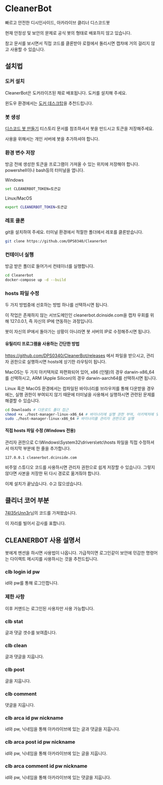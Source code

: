 # CleanerBot

빠르고 안전한 디시인사이드, 아카라이브 클리너 디스코드봇

현재 안정성 및 보안의 문제로 공식 봇의 형태로 배포하지 않고 있습니다.

참고 문서를 보시면서 직접 코드를 클론받아 로컬에서 돌리시면 캡챠에 거의 걸리지 않고 사용할 수 있습니다.

## 설치법

### 도커 설치

CleanerBot은 도커라이즈된 채로 배포됩니다. 도커를 설치해 주세요.

윈도우 환경에서는 [도커 데스크탑](https://www.docker.com/products/docker-desktop)을 추천드립니다.

### 봇 생성

[디스코드 봇 만들기](https://lektion-von-erfolglosigkeit.tistory.com/65) 티스토리 문서를 참조하셔서 봇을 만드시고 토큰을 저장해주세요.

사용을 위해서는 개인 서버에 봇을 추가하셔야 합니다.

### 환경 변수 저장

방금 전에 생성한 토큰을 프로그램이 가져올 수 있는 위치에 저장해야 합니다.
powershell이나 bash등의 터미널을 엽니다.

Windows
```sh
set CLEANERBOT_TOKEN=토큰값
```

Linux/MacOS
```sh
export CLEANERBOT_TOKEN=토큰값
```

### 레포 클론

git을 설치하여 주세요. 터미널 환경에서 적절한 폴더에서 레포를 클론받습니다.

```sh
git clone https://github.com/DPS0340/Cleanerbot
```

### 컨테이너 실행

방금 받은 폴더로 들어가서 컨테이너를 실행합니다.

```sh
cd Cleanerbot
docker-compose up -d --build
```

### hosts 파일 수정

두 가지 방법중에 선호하는 방법 하나를 선택하시면 됩니다.

이 작업은 존재하지 않는 서브도메인인 cleanerbot.dcinside.com을 캡챠 우회를 위해 127.0.0.1, 즉 자신의 IP에 연동하는 과정입니다.

봇이 자신의 IP에서 돌아가는 상황이 아니라면 봇 서버의 IP로 수정해주시면 됩니다.

#### 유틸리티 프로그램을 사용하는 간단한 방법

https://github.com/DPS0340/CleanerBot/releases 에서 파일을 받으시고, 관리자 권한으로 실행하시면 hosts에 상기한 라우팅이 됩니다.

MacOS는 두 가지 아키텍처로 파편화되어 있어, x86 (인텔)의 경우 darwin-x86_64를 선택하시고, ARM (Apple Silicon)의 경우 darwin-aarch64를 선택하시면 됩니다.

Linux 혹은 MacOS 환경에서는 컴파일된 바이너리를 브라우저를 통해 다운받을 경우에는, 실행 권한이 부여되지 않기 때문에 터미널을 사용해서 실행하시면 관련된 문제를 해결할 수 있습니다.

```sh
cd Downloads # 다운로드 폴더 접근
chmod +x ./host-manager-linux-x86_64 # 바이너리에 실행 권한 부여, 아키텍처에 맞게 파일명 적절히 수정 필요
sudo ./host-manager-linux-x86_64 # 바이너리를 관리자 권한으로 실행
```

#### 직접 hosts 파일 수정 (Windows 전용)

관리자 권한으로 C:\Windows\System32\drivers\etc\hosts 파일을 직접 수정하셔서 마지막 부분에 한 줄을 추가합니다.

```
127.0.0.1 cleanerbot.dcinside.com
```

비주얼 스튜디오 코드를 사용하시면 관리자 권한으로 쉽게 저장할 수 있습니다. 그렇지 않다면 사본을 저장한 뒤 다시 경로로 옮겨줘야 합니다.

이제 설치가 끝났습니다. 수고 많으셨습니다.

## 클리너 코어 부분

[74l35rUnn3r](https://gist.github.com/74l35rUnn3r/f689bce5b6abb15d0185a4754e4e6da5)님의 코드를 가져왔습니다.

이 자리를 빌어서 감사를 표합니다.

## CLEANERBOT 사용 설명서

봇에게 멘션을 하시면 사용법이 나옵니다. 가급적이면 로그인같이 보안에 민감한 명령어는 다이렉트 메시지를 사용하시는 것을 추천드립니다.

### clb login id pw
id와 pw를 통해 로그인합니다.
### 제한 사항
이후 커맨드는 로그인된 사용자만 사용 가능합니다.
### clb stat
글과 댓글 갯수를 보여줍니다.
### clb clean
글과 댓글을 지웁니다.
### clb post
글을 지웁니다.
### clb comment
댓글을 지웁니다.
### clb arca id pw nickname
id와 pw, 닉네임을 통해 아카라이브에 있는 글과 댓글을 지웁니다.
### clb arca post id pw nickname
id와 pw, 닉네임을 통해 아카라이브에 있는 글을 지웁니다.
### clb arca comment id pw nickname
id와 pw, 닉네임을 통해 아카라이브에 있는 댓글을 지웁니다.
